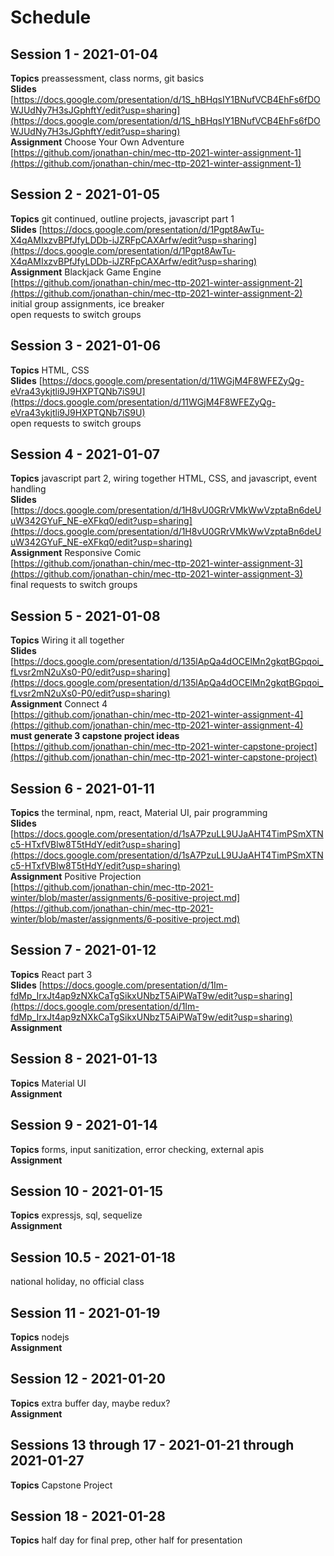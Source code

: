 # Schedule

## Session 1 - 2021-01-04
**Topics** preassessment, class norms, git basics  
**Slides** [https://docs.google.com/presentation/d/1S_hBHqsIY1BNufVCB4EhFs6fDOWJUdNy7H3sJGphftY/edit?usp=sharing](https://docs.google.com/presentation/d/1S_hBHqsIY1BNufVCB4EhFs6fDOWJUdNy7H3sJGphftY/edit?usp=sharing)  
**Assignment** Choose Your Own Adventure  
[https://github.com/jonathan-chin/mec-ttp-2021-winter-assignment-1](https://github.com/jonathan-chin/mec-ttp-2021-winter-assignment-1)

## Session 2 - 2021-01-05
**Topics** git continued, outline projects, javascript part 1  
**Slides** [https://docs.google.com/presentation/d/1Pgpt8AwTu-X4qAMIxzvBPfJfyLDDb-iJZRFpCAXArfw/edit?usp=sharing](https://docs.google.com/presentation/d/1Pgpt8AwTu-X4qAMIxzvBPfJfyLDDb-iJZRFpCAXArfw/edit?usp=sharing)  
**Assignment** Blackjack Game Engine  
[https://github.com/jonathan-chin/mec-ttp-2021-winter-assignment-2](https://github.com/jonathan-chin/mec-ttp-2021-winter-assignment-2)  
initial group assignments, ice breaker  
open requests to switch groups

## Session 3 - 2021-01-06
**Topics** HTML, CSS  
**Slides** [https://docs.google.com/presentation/d/11WGjM4F8WFEZyQg-eVra43ykjtli9J9HXPTQNb7iS9U](https://docs.google.com/presentation/d/11WGjM4F8WFEZyQg-eVra43ykjtli9J9HXPTQNb7iS9U)  
open requests to switch groups

## Session 4 - 2021-01-07
**Topics** javascript part 2, wiring together HTML, CSS, and javascript, event handling  
**Slides** [https://docs.google.com/presentation/d/1H8vU0GRrVMkWwVzptaBn6deUuW342GYuF_NE-eXFkq0/edit?usp=sharing](https://docs.google.com/presentation/d/1H8vU0GRrVMkWwVzptaBn6deUuW342GYuF_NE-eXFkq0/edit?usp=sharing)  
**Assignment** Responsive Comic  
[https://github.com/jonathan-chin/mec-ttp-2021-winter-assignment-3](https://github.com/jonathan-chin/mec-ttp-2021-winter-assignment-3)  
final requests to switch groups

## Session 5 - 2021-01-08
**Topics** Wiring it all together  
**Slides** [https://docs.google.com/presentation/d/135lApQa4dOCElMn2gkqtBGpqoi_fLvsr2mN2uXs0-P0/edit?usp=sharing](https://docs.google.com/presentation/d/135lApQa4dOCElMn2gkqtBGpqoi_fLvsr2mN2uXs0-P0/edit?usp=sharing)  
**Assignment** Connect 4  
[https://github.com/jonathan-chin/mec-ttp-2021-winter-assignment-4](https://github.com/jonathan-chin/mec-ttp-2021-winter-assignment-4)  
**must generate 3 capstone project ideas**  
[https://github.com/jonathan-chin/mec-ttp-2021-winter-capstone-project](https://github.com/jonathan-chin/mec-ttp-2021-winter-capstone-project)

## Session 6 - 2021-01-11
**Topics** the terminal, npm, react, Material UI, pair programming  
**Slides** [https://docs.google.com/presentation/d/1sA7PzuLL9UJaAHT4TimPSmXTNc5-HTxfVBlw8T5tHdY/edit?usp=sharing](https://docs.google.com/presentation/d/1sA7PzuLL9UJaAHT4TimPSmXTNc5-HTxfVBlw8T5tHdY/edit?usp=sharing)  
**Assignment** Positive Projection  
[https://github.com/jonathan-chin/mec-ttp-2021-winter/blob/master/assignments/6-positive-project.md](https://github.com/jonathan-chin/mec-ttp-2021-winter/blob/master/assignments/6-positive-project.md)

## Session 7 - 2021-01-12
**Topics** React part 3  
**Slides** [https://docs.google.com/presentation/d/1Im-fdMp_IrxJt4ap9zNXkCaTgSikxUNbzT5AiPWaT9w/edit?usp=sharing](https://docs.google.com/presentation/d/1Im-fdMp_IrxJt4ap9zNXkCaTgSikxUNbzT5AiPWaT9w/edit?usp=sharing)
**Assignment** 

## Session 8 - 2021-01-13
**Topics** Material UI  
**Assignment** 

## Session 9 - 2021-01-14
**Topics** forms, input sanitization, error checking, external apis  
**Assignment** 

## Session 10 - 2021-01-15
**Topics** expressjs, sql, sequelize  
**Assignment** 

## Session 10.5 - 2021-01-18
national holiday, no official class

## Session 11 - 2021-01-19
**Topics** nodejs  
**Assignment** 

## Session 12 - 2021-01-20
**Topics** extra buffer day, maybe redux?  
**Assignment** 

## Sessions 13 through 17 - 2021-01-21 through 2021-01-27
**Topics** Capstone Project

## Session 18 - 2021-01-28
**Topics** half day for final prep, other half for presentation
